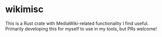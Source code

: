 # wikimisc
This is a Rust crate with MediaWiki-related functionality I find useful.
Primarily developing this for myself to use in my tools, but PRs welcome!
